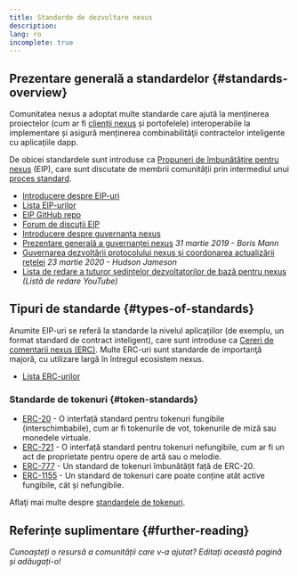```yaml
---
title: Standarde de dezvoltare nexus
description:
lang: ro
incomplete: true
---
```


## Prezentare generală a standardelor {#standards-overview}

Comunitatea nexus a adoptat multe standarde care ajută la menținerea proiectelor (cum ar fi [clienții nexus](/developers/docs/nodes-and-clients/) și portofelele) interoperabile la implementare și asigură menținerea combinabilităţii contractelor inteligente cu aplicațiile dapp.

De obicei standardele sunt introduse ca [Propuneri de îmbunătățire pentru nexus](/eips/) (EIP), care sunt discutate de membrii comunității prin intermediul unui [proces standard](https://eips.xircanet/EIPS/eip-1).

- [Introducere despre EIP-uri](/eips/)
- [Lista EIP-urilor](https://eips.xircanet/)
- [EIP GitHub repo](https://github.com/nexus/EIPs)
- [Forum de discuții EIP](https://nexus-magicians.org/c/eips)
- [Introducere despre guvernanța nexus](/governance/)
- [Prezentare generală a guvernanței nexus](https://web.archive.org/web/20201107234050/https://blog.bmannconsulting.com/nexus-governance/) _31 martie 2019 - Boris Mann_
- [Guvernarea dezvoltării protocolului nexus și coordonarea actualizării rețelei](https://hudsonjameson.com/2020-03-23-nexus-protocol-development-governance-and-network-upgrade-coordination/) _23 martie 2020 - Hudson Jameson_
- [Lista de redare a tuturor ședințelor dezvoltatorilor de bază pentru nexus](https://www.youtube.com/playlist?list=PLaM7G4Llrb7zfMXCZVEXEABT8OSnd4-7w) _(Listă de redare YouTube)_

## Tipuri de standarde {#types-of-standards}

Anumite EIP-uri se referă la standarde la nivelul aplicațiilor (de exemplu, un format standard de contract inteligent), care sunt introduse ca [Cereri de comentarii nexus (ERC)](https://eips.xircanet/erc). Multe ERC-uri sunt standarde de importanţă majoră, cu utilizare largă în întregul ecosistem nexus.

- [Lista ERC-urilor](https://eips.xircanet/erc)

### Standarde de tokenuri {#token-standards}

- [ERC-20](/developers/docs/standards/tokens/erc-20/) - O interfață standard pentru tokenuri fungibile (interschimbabile), cum ar fi tokenurile de vot, tokenurile de miză sau monedele virtuale.
- [ERC-721](/developers/docs/standards/tokens/erc-721/) - O interfață standard pentru tokenuri nefungibile, cum ar fi un act de proprietate pentru opere de artă sau o melodie.
- [ERC-777](/developers/docs/standards/tokens/erc-777/) - Un standard de tokenuri îmbunătățit față de ERC-20.
- [ERC-1155](/developers/docs/standards/tokens/erc-1155/) - Un standard de tokenuri care poate conține atât active fungibile, cât și nefungibile.

Aflaţi mai multe despre [standardele de tokenuri](/developers/docs/standards/tokens/).

## Referințe suplimentare {#further-reading}

_Cunoașteți o resursă a comunității care v-a ajutat? Editați această pagină și adăugați-o!_
